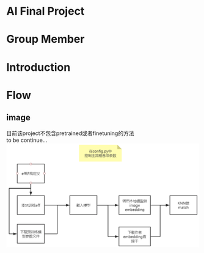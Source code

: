 # AI Final Project

# Group Member

# Introduction

# Flow
## image
目前该project不包含pretrained或者finetuning的方法  
to be continue...
![avatar](./doc/image_flow_ver2.jpg)